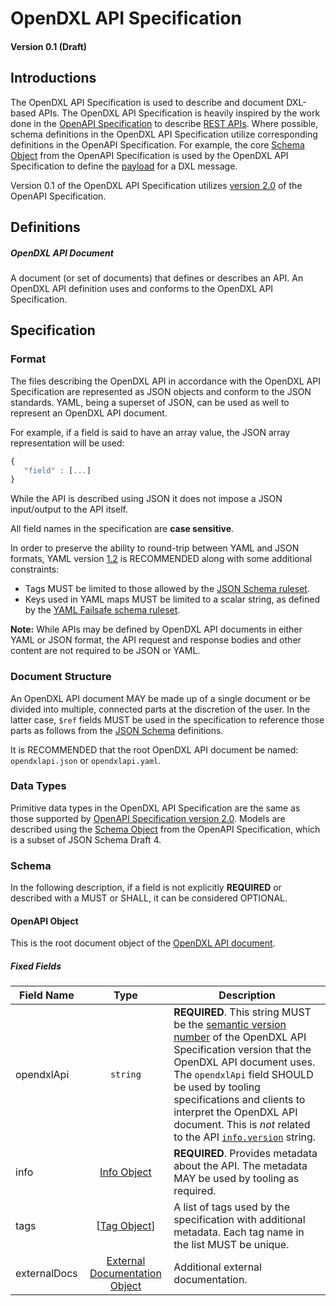 # OpenDXL API Specification

#### Version 0.1 (Draft)

## Introductions

The OpenDXL API Specification is used to describe and document DXL-based APIs.
The OpenDXL API Specification is heavily inspired by the work done in the
[OpenAPI Specification](https://github.com/OAI/OpenAPI-Specification) to
describe
[REST APIs](https://en.wikipedia.org/wiki/Representational_state_transfer).
Where possible, schema definitions in the OpenDXL API Specification
utilize corresponding definitions in the OpenAPI Specification. For example,
the core
[Schema Object](https://github.com/OAI/OpenAPI-Specification/blob/master/versions/2.0.md#schema-object)
from the OpenAPI Specification is used by the OpenDXL API Specification to
define the
[payload](https://opendxl.github.io/opendxl-client-python/pydoc/dxlclient.message.html#dxlclient.message.Message.payload)
for a DXL message.

Version 0.1 of the OpenDXL API Specification utilizes
[version 2.0](https://github.com/OAI/OpenAPI-Specification/blob/master/versions/2.0.md#dataTypeType)
of the OpenAPI Specification.

## Definitions

##### <a name="opendxlApiDocument"></a>OpenDXL API Document

A document (or set of documents) that defines or describes an API. An
OpenDXL API definition uses and conforms to the OpenDXL API Specification.

## Specification

### Format

The files describing the OpenDXL API in accordance with the OpenDXL API
Specification are represented as JSON objects and conform to the JSON
standards. YAML, being a superset of JSON, can be used as well to represent
an OpenDXL API document.

For example, if a field is said to have an array value, the JSON array
representation will be used:

```js
{
   "field" : [...]
}
```

While the API is described using JSON it does not impose a JSON input/output to
the API itself.

All field names in the specification are **case sensitive**.

In order to preserve the ability to round-trip between YAML and JSON formats,
YAML version [1.2](http://www.yaml.org/spec/1.2/spec.html) is RECOMMENDED along
with some additional constraints:

- Tags MUST be limited to those allowed by the
  [JSON Schema ruleset](http://www.yaml.org/spec/1.2/spec.html#id2803231).
- Keys used in YAML maps MUST be limited to a scalar string, as defined by the
  [YAML Failsafe schema ruleset](http://yaml.org/spec/1.2/spec.html#id2802346).

**Note:** While APIs may be defined by OpenDXL API documents in either YAML or
JSON format, the API request and response bodies and other content are not
required to be JSON or YAML.

### Document Structure

An OpenDXL API document MAY be made up of a single document or be divided into
multiple, connected parts at the discretion of the user. In the latter case,
`$ref` fields MUST be used in the specification to reference those parts as
follows from the [JSON Schema](http://json-schema.org) definitions.

It is RECOMMENDED that the root OpenDXL API document be named:
`opendxlapi.json` or `opendxlapi.yaml`.

### Data Types

Primitive data types in the OpenDXL API Specification are the same as those
supported by
[OpenAPI Specification version 2.0](https://github.com/OAI/OpenAPI-Specification/blob/master/versions/2.0.md#data-types).
Models are described using the
[Schema Object](https://github.com/OAI/OpenAPI-Specification/blob/master/versions/2.0.md#schema-object)
from the OpenAPI Specification, which is a subset of JSON Schema Draft 4.

### Schema

In the following description, if a field is not explicitly **REQUIRED** or
described with a MUST or SHALL, it can be considered OPTIONAL.

#### <a name="opendxlApiObject"></a>OpenAPI Object

This is the root document object of the
[OpenDXL API document](#opendxlApiDocument).

##### Fixed Fields

Field Name | Type | Description
---|:---:|---
<a name="opendxlApiVersion"></a>opendxlApi | `string` | **REQUIRED**. This string MUST be the [semantic version number](https://semver.org/spec/v2.0.0.html) of the OpenDXL API Specification version that the OpenDXL API document uses. The `opendxlApi` field SHOULD be used by tooling specifications and clients to interpret the OpenDXL API document. This is *not* related to the API [`info.version`](https://github.com/OAI/OpenAPI-Specification/blob/master/versions/2.0.md#infoVersion) string.
<a name="opendxlInfo"></a>info | [Info Object](https://github.com/OAI/OpenAPI-Specification/blob/master/versions/2.0.md#infoObject) | **REQUIRED**. Provides metadata about the API. The metadata MAY be used by tooling as required.
<a name="opendxlTags"></a>tags | [[Tag Object](https://github.com/OAI/OpenAPI-Specification/blob/master/versions/2.0.md#tag-object)] | A list of tags used by the specification with additional metadata. Each tag name in the list MUST be unique.
<a name="opendxlExternalDocs"></a>externalDocs | [External Documentation Object](https://github.com/OAI/OpenAPI-Specification/blob/master/versions/2.0.md#externalDocumentationObject) | Additional external documentation.

